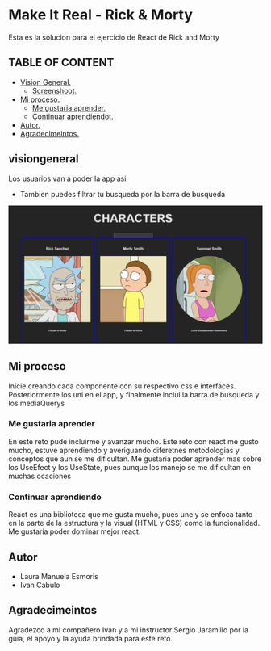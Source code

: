# Make It Real - Rick & Morty

Esta es la solucion para el ejercicio de React de Rick and Morty

## TABLE OF CONTENT

* [ Vision General. ](#visiongeneral)
  * [ Screenshoot. ](#screenshoot)
* [ Mi proceso. ](#miproceso)
  * [Me gustaria aprender. ](#megustariaaprender)
  * [ Continuar aprendiendot. ](#continuaraprendiendo)
* [ Autor. ](#autor)
* [Agradecimeintos. ](#Agradecimeintos)


<a name="Vision General"></a>
## visiongeneral

Los usuarios van a poder la app asi

* Tambien puedes filtrar tu busqueda por la barra de busqueda

![desktop screenshot](./src/assets/Captura%20de%20pantalla%20(12).png)

<a name="miproceso"></a>
## Mi proceso

Inicie creando cada componente con su respectivo css e interfaces. Posteriormente los uni en el app, y finalmente inclui la barra de busqueda y los mediaQuerys

### Me gustaria aprender

En este reto pude incluirme y avanzar mucho. Este reto con react me gusto mucho, estuve aprendiendo y averiguando diferetnes metodologias y conceptos que aun se me dificultan. Me gustaria poder aprender mas sobre los UseEfect y los UseState, pues aunque los manejo se me dificultan en muchas ocaciones

### Continuar aprendiendo

React es una biblioteca que me gusta mucho, pues une y se enfoca tanto en la parte de la estructura y la visual (HTML y CSS) como la funcionalidad. Me gustaria poder dominar mejor react.

## Autor
- Laura Manuela Esmoris
- Ivan Cabulo

## Agradecimeintos
Agradezco a mi compañero Ivan y a mi instructor Sergio Jaramillo por la guia, el apoyo y la ayuda brindada para este reto.